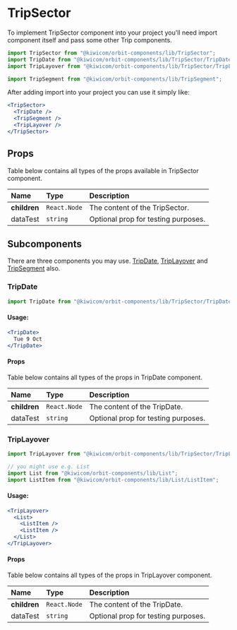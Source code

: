 # TripSector

To implement TripSector component into your project you'll need import component itself and pass some other Trip components.

```jsx
import TripSector from "@kiwicom/orbit-components/lib/TripSector";
import TripDate from "@kiwicom/orbit-components/lib/TripSector/TripDate";
import TripLayover from "@kiwicom/orbit-components/lib/TripSector/TripLayover";

import TripSegment from "@kiwicom/orbit-components/lib/TripSegment";
```

After adding import into your project you can use it simply like:

```jsx
<TripSector>
  <TripDate />
  <TripSegment />
  <TripLayover />
</TripSector>
```

## Props

Table below contains all types of the props available in TripSector component.

| Name              | Type                    | Description 
| :---------------- | :---------------------- | :------------------------------ |
| **children**      | `React.Node`            | The content of the TripSector.
| dataTest          | `string`                | Optional prop for testing purposes.

## Subcomponents
There are three components you may use. [TripDate](#tripdate), [TripLayover](#triplayover) and [TripSegment](../TripSegment) also.

### TripDate
```jsx
import TripDate from "@kiwicom/orbit-components/lib/TripSector/TripDate";
```
#### Usage:
```jsx
<TripDate>
  Tue 9 Oct
</TripDate>
```

#### Props
Table below contains all types of the props in TripDate component.

| Name          | Type                    | Description                      |
| :------------ | :---------------------  | :------------------------------- |
| **children**  | `React.Node`            | The content of the TripDate.
| dataTest      | `string`                | Optional prop for testing purposes.

### TripLayover
```jsx
import TripLayover from "@kiwicom/orbit-components/lib/TripSector/TripLayover";

// you might use e.g. List
import List from "@kiwicom/orbit-components/lib/List";
import ListItem from "@kiwicom/orbit-components/lib/List/ListItem";
```
#### Usage:
```jsx
<TripLayover>
  <List>
    <ListItem />
    <ListItem />
  </List>
</TripLayover>
```

#### Props
Table below contains all types of the props in TripLayover component.

| Name          | Type                    | Description                      |
| :------------ | :---------------------  | :------------------------------- |
| **children**  | `React.Node`            | The content of the TripDate.
| dataTest      | `string`                | Optional prop for testing purposes.
